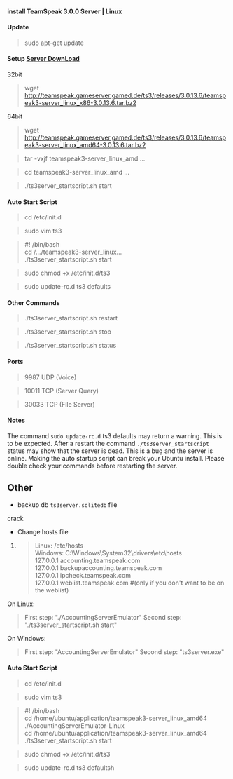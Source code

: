 #### install TeamSpeak 3.0.0 Server | Linux


#### Update
> sudo apt-get update
 
#### Setup  [Server DownLoad](https://www.teamspeak.com/downloads.html#server "Download NEW URL")
32bit
> wget http://teamspeak.gameserver.gamed.de/ts3/releases/3.0.13.6/teamspeak3-server_linux_x86-3.0.13.6.tar.bz2

64bit
> wget http://teamspeak.gameserver.gamed.de/ts3/releases/3.0.13.6/teamspeak3-server_linux_amd64-3.0.13.6.tar.bz2

> tar -vxjf teamspeak3-server_linux_amd ...

> cd teamspeak3-server_linux_amd ...

> ./ts3server_startscript.sh start
 
#### Auto Start Script
> cd /etc/init.d

> sudo vim ts3

> \#! /bin/bash<br>
 cd /.../teamspeak3-server_linux...<br>
 ./ts3server_startscript.sh start

> sudo chmod +x /etc/init.d/ts3

> sudo update-rc.d ts3 defaults

 
#### Other Commands
> ./ts3server_startscript.sh restart

> ./ts3server_startscript.sh stop

> ./ts3server_startscript.sh status

 
#### Ports
>9987 UDP (Voice)

>10011 TCP (Server Query)

>30033 TCP (File Server)

 
#### Notes
The command `sudo update-rc.d` ts3 defaults may return a warning. This is to be expected.
After a restart the command `./ts3server_startscript` status may show that the server is dead. This is a bug and the server is online.
Making the auto startup script can break your Ubuntu install. Please double check your commands before restarting the server.



## Other
* backup db
`ts3server.sqlitedb` file


crack
* Change hosts file
1. > Linux: /etc/hosts<br>
Windows: C:\Windows\System32\drivers\etc\hosts<br>
127.0.0.1 accounting.teamspeak.com<br>
127.0.0.1 backupaccounting.teamspeak.com<br>
127.0.0.1 ipcheck.teamspeak.com<br>
127.0.0.1 weblist.teamspeak.com #(only if you don't want to be on the weblist)

On Linux: 
> First step: "./AccountingServerEmulator"
> Second step: "./ts3server_startscript.sh start"

On Windows:
> First step: "AccountingServerEmulator"
> Second step: "ts3server.exe"

#### Auto Start Script
> cd /etc/init.d

> sudo vim ts3

> \#! /bin/bash<br>
  cd /home/ubuntu/application/teamspeak3-server_linux_amd64<br>
  ./AccountingServerEmulator-Linux<br>
  cd /home/ubuntu/application/teamspeak3-server_linux_amd64<br>
  ./ts3server_startscript.sh start

> sudo chmod +x /etc/init.d/ts3

> sudo update-rc.d ts3 defaultsh